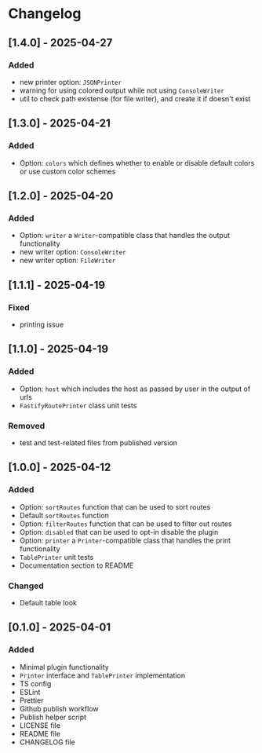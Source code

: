 # Changelog

## [1.4.0] - 2025-04-27

### Added

- new printer option: `JSONPrinter`
- warning for using colored output while not using `ConsoleWriter`
- util to check path existense (for file writer), and create it if doesn't exist

## [1.3.0] - 2025-04-21

### Added

- Option: `colors` which defines whether to enable or disable default colors or use custom color schemes

## [1.2.0] - 2025-04-20

### Added

- Option: `writer` a `Writer`-compatible class that handles the output functionality
- new writer option: `ConsoleWriter`
- new writer option: `FileWriter`

## [1.1.1] - 2025-04-19

### Fixed

- printing issue

## [1.1.0] - 2025-04-19

### Added

- Option: `host` which includes the host as passed by user in the output of urls
- `FastifyRoutePrinter` class unit tests

### Removed

- test and test-related files from published version

## [1.0.0] - 2025-04-12

### Added

- Option: `sortRoutes` function that can be used to sort routes
- Default `sortRoutes` function
- Option: `filterRoutes` function that can be used to filter out routes
- Option: `disabled` that can be used to opt-in disable the plugin
- Option: `printer` a `Printer`-compatible class that handles the print functionality
- `TablePrinter` unit tests
- Documentation section to README

### Changed

- Default table look

## [0.1.0] - 2025-04-01

### Added

- Minimal plugin functionality
- `Printer` interface and `TablePrinter` implementation
- TS config
- ESLint
- Prettier
- Github publish workflow
- Publish helper script
- LICENSE file
- README file
- CHANGELOG file
